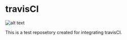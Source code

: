 # travisCI

![alt text](https://travis-ci.com/Sudeepa14/travisCI.svg?token=8h4NzEBzeGC6Lzj8ekBS&branch=master)

This is a test reposetory created for integrating travisCI.
